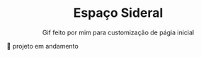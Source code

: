 
<h1 align="center">Espaço Sideral</h1>
<p align="center">Gif feito por mim para customização de págia inicial</p>
<p align="left">🚀 projeto em andamento</p>
